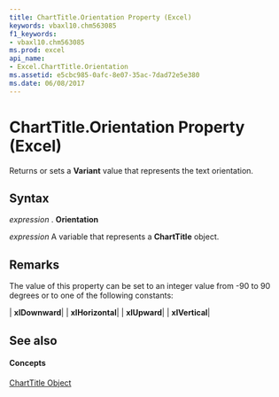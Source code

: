 ```yaml
---
title: ChartTitle.Orientation Property (Excel)
keywords: vbaxl10.chm563085
f1_keywords:
- vbaxl10.chm563085
ms.prod: excel
api_name:
- Excel.ChartTitle.Orientation
ms.assetid: e5cbc985-0afc-8e07-35ac-7dad72e5e380
ms.date: 06/08/2017
---
```



# ChartTitle.Orientation Property (Excel)

Returns or sets a  **Variant** value that represents the text orientation.


## Syntax

 _expression_ . **Orientation**

 _expression_ A variable that represents a **ChartTitle** object.


## Remarks

The value of this property can be set to an integer value from -90 to 90 degrees or to one of the following constants:



| **xlDownward**|
| **xlHorizontal**|
| **xlUpward**|
| **xlVertical**|

## See also


#### Concepts


[ChartTitle Object](Excel.ChartTitle(objec).md)

